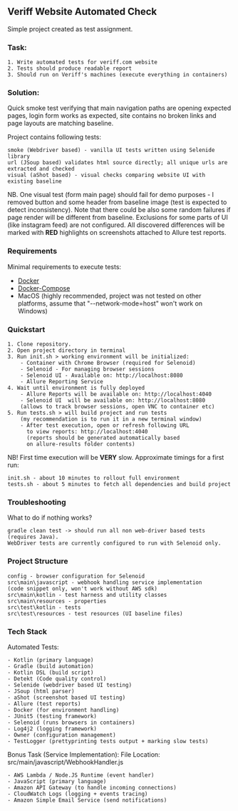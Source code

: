 Veriff Website Automated Check
---

Simple project created as test assignment.

### Task:
 
    1. Write automated tests for veriff.com website
    2. Tests should produce readable report
    3. Should run on Veriff's machines (execute everything in containers)
    
### Solution: 
Quick smoke test verifying that main navigation paths are opening expected pages, 
login form works as expected, site contains no broken links and page layouts are matching baseline.

Project contains following tests: 

    smoke (Webdriver based) - vanilla UI tests written using Selenide library
    url (JSoup based) validates html source directly; all unique urls are extracted and checked
    visual (aShot based) - visual checks comparing website UI with existing baseline
    
NB. One visual test (form main page) should fail for demo purposes - I removed button 
and some header from baseline image (test is expected to detect inconsistency). Note that there could be also some random 
failures if page render will be different from baseline. Exclusions for some parts of UI (like instagram feed) are not configured. 
All discovered differences will be marked with __RED__ highlights on screenshots attached to Allure test reports. 
    
### Requirements
Minimal requirements to execute tests:
- [Docker](https://docs.docker.com/install/)
- [Docker-Compose](https://docs.docker.com/compose/install/)
- MacOS (highly recommended, project was not tested on other platforms, assume that "--network-mode=host" won't work on Windows)
    
### Quickstart

    1. Clone repository.
    2. Open project directory in terminal
    3. Run init.sh > working environment will be initialized:
        - Container with Chrome Browser (required for Selenoid)
        - Selenoid - For managing browser sessions
        - Selenoid UI - Available on: http://localhost:8080
        - Allure Reporting Service
    4. Wait until environment is fully deployed
        - Allure Reports will be available on: http://localhost:4040
        - Selenoid UI  will be available on: http://localhost:8080
        (allows to track browser sessions, open VNC to container etc)
    5. Run tests.sh > will build project and run tests
        (my recommendation is to run it in a new terminal window)
        - After test execution, open or refresh following URL 
          to view reports: http://localhost:4040
          (reports should be generated automatically based 
          on allure-results folder contents)
          
NB! First time execution will be __VERY__ slow. Approximate timings for a first run:

    init.sh - about 10 minutes to rollout full environment 
    tests.sh - about 5 minutes to fetch all dependencies and build project
    
### Troubleshooting

What to do if nothing works?

    gradle clean test -> should run all non web-driver based tests (requires Java). 
    WebDriver tests are currently configured to run with Selenoid only.
    
### Project Structure

    config - browser configuration for Selenoid
    src\main\javascript - webhook handling service implementation 
    (code snippet only, won't work without AWS sdk)
    src\main\kotlin - test harness and utility classes
    src\main\resources - properties
    src\test\kotlin - tests
    src\test\resources - test resources (UI baseline files)
        
### Tech Stack
Automated Tests:

    - Kotlin (primary language)
    - Gradle (build automation)
    - Kotlin DSL (build script)
    - Detekt (Code quality control)
    - Selenide (webdriver based UI testing)
    - JSoup (html parser)
    - aShot (screenshot based UI testing)
    - Allure (test reports)
    - Docker (for environment handling)
    - JUnit5 (testing framework)
    - Selenoid (runs browsers in containers)
    - Log4j2 (logging framework)
    - Owner (configuration management)
    - TestLogger (prettyprinting tests output + marking slow tests)
    
Bonus Task (Service Implementation): 
File Location: src/main/javascript/WebhookHandler.js

    - AWS Lambda / Node.JS Runtime (event handler)
    - JavaScript (primary language)
    - Amazon API Gateway (to handle incoming connections)
    - CloudWatch Logs (logging + events tracing)
    - Amazon Simple Email Service (send notifications)




